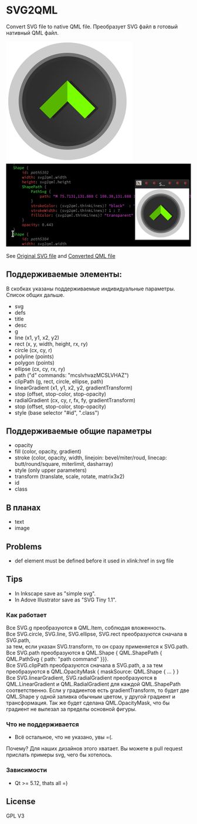 # SVG2QML

Convert SVG file to native QML file.
Преобразует SVG файл в готовый нативный QML файл.

![Original SVG file](/examples/buttons1_original.png)
![Converted QML file](/examples/buttons1.png)

See [Original SVG file](/examples/buttons1.svg) and [Converted QML file](/examples/buttons1.qml)

## Поддерживаемые элементы:

В скобках указаны поддерживаемые индивидуальные параметры. 
Список общих дальше.
- svg
- defs
- title
- desc
- g
- line (x1, y1, x2, y2)
- rect (x, y, width, height, rx, ry)
- circle (cx, cy, r)
- polyline (points)
- polygon (points)
- ellipse (cx, cy, rx, ry)
- path ("d" commands: "mcslvhvazMCSLVHAZ")
- clipPath (g, rect, circle, ellipse, path)
- linearGradient (x1, y1, x2, y2, gradientTransform)
 - stop (offset, stop-color, stop-opacity) 
- radialGradient (cx, cy, r, fx, fy, gradientTransform)
 - stop (offset, stop-color, stop-opacity)
- style (base selector "#id", ".class")

## Поддерживаемые общие параметры

 - opacity
 - fill (color, opacity, gradient)
 - stroke (color, opacity, width, linejoin: bevel/miter/roud, linecap: butt/round/square, miterlimit, dasharray)
 - style (only upper parameters)
 - transform (translate, scale, rotate, matrix3x2)
 - id
 - class

## В планах

 - text
 - image

## Problems

 - def element must be defined before it used in xlink:href in svg file

## Tips
 - In Inkscape save as "simple svg".
 - In Adove Illustrator save as "SVG Tiny 1.1".

### Как работает

Все SVG.g преобразуются в QML.Item, соблюдая вложенность.<br/>
Все SVG.circle, SVG.line, SVG.ellipse, SVG.rect преобразуются сначала в SVG.path,<br/>
за тем, если указан SVG.transform, то он сразу применяется к SVG.path.<br/>
Все SVG.path преобразуются в QML.Shape { QML.ShapePath { QML.PathSvg { path: "path command" }}}.<br/>
Все SVG.clipPath преобразуются сначала в SVG.path, а за тем<br/>
преобразуются в QML.OpacityMask { maskSource: QML.Shape { ... }  }<br/>
Все SVG.linearGradient, SVG.radialGradient преобразуются в QML.LinearGradient и QML.RadialGradient для каждой QML.ShapePath соответственно. Если у градиентов есть gradientTransform, то будет две QML.Shape у одной заливка обычным цветом, у другой градиент и трансформация. Так же будет сделана QML.OpacityMask, что бы градиент не вылезал за пределы основной фигуры.<br/>

### Что не поддерживается

 - Всё остальное, что не указано, увы =(. 

Почему? Для наших дизайнов этого хватает.
Вы можете в pull request прислать примеры svg, чего бы хотелось.

### Зависимости

 - Qt >= 5.12, thats all =)

License
----
GPL V3
